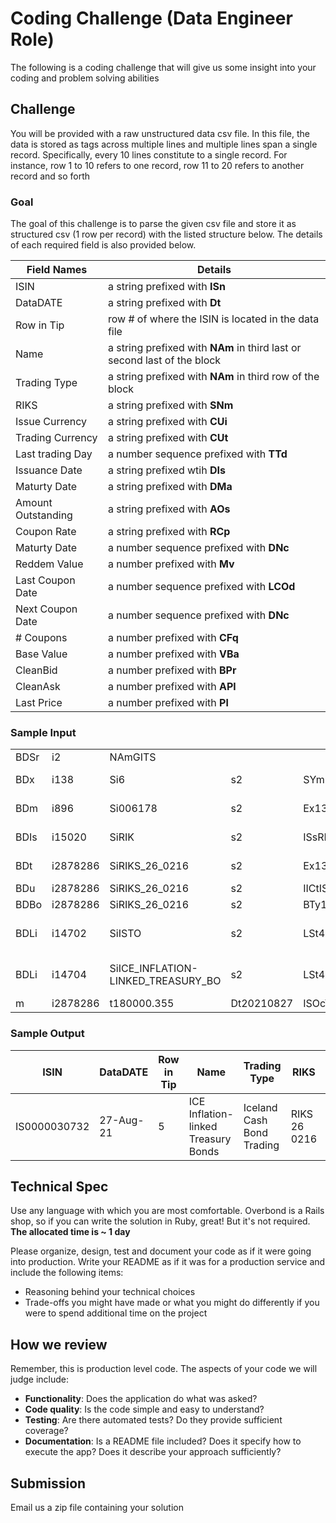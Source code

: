 # Coding Challenge (Data Engineer Role)
The following is a coding challenge that will give us some insight into your coding and problem solving abilities

## Challenge
You will be provided with a raw unstructured data csv file. In this file, the data is stored as tags across multiple lines and multiple lines span a single record. Specifically, every 10 lines constitute to a single record.
For instance, row 1 to 10 refers to one record, row 11 to 20 refers to another record and so forth 

### Goal
The goal of this challenge is to parse the given csv file and store it as structured csv (1 row per record) with the listed structure below. The details of each required field is also provided below.

| Field Names | Details |
|-------------|----------|
| ISIN | a string prefixed with **ISn** |
| DataDATE | a string prefixed with **Dt** |
| Row in Tip | row # of where the ISIN is located in the data file |
| Name | a string prefixed with **NAm** in third last or second last of the block | 
| Trading Type | a string prefixed with **NAm** in third row of the block |
| RIKS | a string prefixed with **SNm** | 
| Issue Currency | a string prefixed with **CUi** | 
| Trading Currency | a string prefixed with **CUt** |
| Last trading Day | a number sequence prefixed with **TTd** |
| Issuance Date | a string prefixed wtih **DIs** |
| Maturty Date | a string prefixed with **DMa** | 
| Amount Outstanding | a string prefixed with **AOs** |
| Coupon Rate | a string prefixed with **RCp** |
| Maturty Date | a number sequence prefixed with **DNc** |
| Reddem Value | a number prefixed with **Mv** |
| Last Coupon Date | a number sequence prefixed with **LCOd** |
| Next Coupon Date | a number sequence prefixed with **DNc** |
| # Coupons | a number prefixed with **CFq** |
| Base Value | a number prefixed with **VBa** | 
| CleanBid | a number prefixed with **BPr** | 
| CleanAsk | a number prefixed with **APl** |
| Last Price | a number prefixed with **Pl** |

### Sample Input
| | | | | | | | | | | | | | | | | | | | | | | | | | | | | | | | | | | | | | | | | | | | | | | | | | |
|---|---|---|---|---|---|---|---|---|---|---|---|---|---|---|---|---|---|---|---|---|---|---|---|---|---|---|---|---|---|---|---|---|---|---|---|---|---|---|---|---|---|---|---|---|---|---|---|---|---|
| BDSr | i2 | NAmGITS |
| BDx | i138 | Si6 | s2 | SYmIS | NAmNasdaq Iceland hf. | CNyIS | MIcXICE |
| BDm | i896 | Si006178 | s2 | Ex138 | NAmIceland Cash Bond Trading | SYmICECB | TOTa+0000 | LDa20190406 | MIcXICE |
| BDIs | i15020 | SiRIK | s2 | ISsRIK | NAmRíkissjóður Íslands | CNyIS | MLEi254900IPCJWRC6XAJN15 |
| BDt | i2878286 | SiRIKS_26_0216 | s2 | Ex138 | Mk896 | INiRIK013ICECBCSH | SYmRIKS 26 0216 | NAmRíkissjóður 26 0216 | SNmRIKS 26 0216 | ISnIS0000030732 | ISi15020 | ISsRIK | CUiISK | CUtISK | PRt3 | VOd2 | LDa20181129 | Cf1 | TTd20260216 | CFcDBFTFR | IEtBullet loan | NMv1 | ITSz347 | NDp4 | NDc3 | MPmN | MPaN | NDTp4 | NDTc3 | CLId21232 | CNyIS | ITStN | SSc2 | STy4 | AUmY | TRaY | INrY | PTaN | PTb2 | OXCl0 | RLoY | IaN | FxN | IqN | TUsN | MSc449 | LSz1 |
| BDu | i2878286 | SiRIKS_26_0216 | s2 | IICtISIN | "FISnENDURLAN/1\ | 5 TB 20260216" | MIFrBOND | MCTyOTHR | MLIqN | MTcN | MLPr100000000 | MLPo0 | MSPo0 | MJCjN | MQu10000 | MBTyEUSB | MBPs0 | MCStN |
| BDBo | i2878286 | SiRIKS_26_0216 | s2 | BTy1 | DIs20180216 | AOs37879700000 | DMa20260216 | RCp1.5 | DNc20220216 | DCm5 | Mv100 | HaN | RDd0 | RDt1 | NRd2 | CPFrN | LCOd20260216 | Fv1 | CFq1 | Cc8 | RIxCPI_IS | FCd20190216 | VBa446.98571 | Vm1 | MDo255 | SSDaN | FIt3 | DAd20180216 |
| BDLi | i14702 | SiISTO | s2 | LSt433 | SYmISTO | NAmICE Inflation-linked Treasury Bonds | LCyISK | TCeY |
| BDLi | i14704 | SiICE_INFLATION-LINKED_TREASURY_BO | s2 | LSt434 | PAi14702 | NAmICE Inflation-linked Treasury Bonds | LCyISK | TCeN |
| m | i2878286 | t180000.355 | Dt20210827 | ISOcY | ISOtY | d0.035 | BPr106.45 | APl106.67 | Pl106.56 | Ph106.56 | LOp106.56 | Pd0.005 | q1 | o60000000 | Rq60000000 | HPm107.37 | HPMd20210803 | LPm106.4 | LPMd20210819 | HPy109.175 | HPYd20210429 | LPy106.4 | LPYd20210819 | LTd20210827 | LPd20210827 |

### Sample Output
| ISIN | DataDATE | Row in Tip | Name | Trading Type | RIKS | Issue Currency | Trading Currency | Last trading Day | Issuance Date | Maturty Date | Amount Outstanding | Coupon Rate | Maturty Date | Reddem Value | Last Coupon Date | Next Coupon Date | # Coupons | Base Value | CleanBid | CleanAsk | Last Price |
|---|---|---|---|---|---|---|---|---|---|---|---|---|---|---|---|---|---|---|---|---|---|
IS0000030732 | 27-Aug-21 | 5 | ICE Inflation-linked Treasury Bonds | Iceland Cash Bond Trading | RIKS 26 0216 | ISK | ISK | 16-Feb-26 | 16-Feb-18 | 16-Feb-26 | "$37,879,700,000 " | 1.5 | 16-Feb-22 | 100 | 16-Feb-26 | 16-Feb-22 | 1 | 446.98571 | 106.45 | 106.67 | 106.56 |

## Technical Spec
Use any language with which you are most comfortable. Overbond is a Rails shop, so if you can write the solution in Ruby, great! But it's not required. **The allocated time is ~ 1 day**

Please organize, design, test and document your code as if it were going into production. Write your README as if it was for a production service and include the following items:

* Reasoning behind your technical choices
* Trade-offs you might have made or what you might do differently if you were to spend additional time on the project

## How we review
Remember, this is production level code. The aspects of your code we will judge include:

* **Functionality**: Does the application do what was asked?
* **Code quality**: Is the code simple and easy to understand?
* **Testing**: Are there automated tests? Do they provide sufficient coverage?
* **Documentation**: Is a README file included? Does it specify how to execute the app? Does it describe your approach sufficiently?

## Submission
Email us a zip file containing your solution